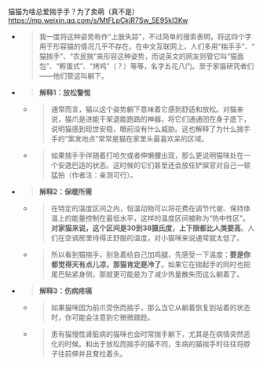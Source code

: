 
猫猫为啥总爱揣手手？为了卖萌（真不是） https://mp.weixin.qq.com/s/MtFLpCkjR7Sw_5E95kI3Kw
- > 我一度将这种姿势称作“上肢失踪”，不过简单的搜索表明，将这四个字用于形容猫的情况几乎不存在。在中文互联网上，人们多用“揣手手”、“ 猫揣手”、“农民揣”来形容这种姿势，而说英文的网友则管它叫“猫面包”、“孵蛋式”、“烤鸡”（？）等等，名字五花八门。至于家猫研究者们——他们管这叫躺下。
- > **解释1：放松警惕**
  * > 通常而言，猫以这个姿势躺下意味着它感到舒适和放松。对猫来说，猫爪是进能干架退能跑路的神器，将它们通通团在身子底下，说明猫感到现世安稳，眼前没有什么威胁。这也解释了为什么揣手手的“案发地点”常常是猫在家里头最喜欢呆的区域。
  * > 如果揣手手伴随着打哈欠或者伸懒腰出现，那么更说明猫咪处在一个安逸巴适的状态。这时候的它们甚至还会放任铲屎官对自己一顿猛拍（作者注：亲测可行）。
- > **解释2：保暖所需**
  * > 在特定的温度区间之内，恒温动物可以将花费在调节代谢、保持体温上的能量控制在最低水平，这样的温度区间被称为“热中性区”。**对家猫来说，这个区间是30到38摄氏度，上下限都比人类要高**。人们在空调房里待得正舒服的温度，对小猫咪来说通常就太低了。
  * > 所以看到猫揣手，别急着给自己加鸡腿，先感受一下温度：**要是你都觉得天有点儿凉，那猫肯定是冷了**。如果它在揣起手的同时也把尾巴贴紧身侧，那就更可能是为了减少热量散失而这么躺着了。
- > **解释3：伤病疼痛**
  * > 如果猫咪因为前爪受伤而揣手，那么当它从躺着恢复到站着的状态时，你可能会注意到它微微踉跄。
  * > 患有猫慢性肾脏病的猫咪也会时常揣手躺下，尤其是在病情突然恶化的时候。和出于放松而揣手的猫不同，生病的猫揣手时往往将脖子往前伸并且耷拉着头。
